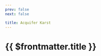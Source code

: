 ```yaml
---
prev: false
next: false

title: Acquifer Karst
---
```


# {{ $frontmatter.title }}

<MyImageComponent image="acquifer-karst.png" :alt="$frontmatter.title + ' Map'" />

